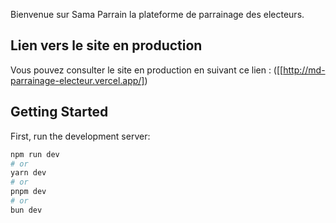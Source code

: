 Bienvenue sur Sama Parrain la plateforme de parrainage des electeurs.
## Lien vers le site en production

Vous pouvez consulter le site en production en suivant ce lien : ([[http://md-parrainage-electeur.vercel.app/])


## Getting Started

First, run the development server:

```bash
npm run dev
# or
yarn dev
# or
pnpm dev
# or
bun dev
```
